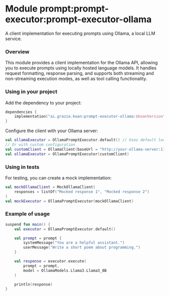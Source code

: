 # Module prompt:prompt-executor:prompt-executor-ollama

A client implementation for executing prompts using Ollama, a local LLM service.

### Overview

This module provides a client implementation for the Ollama API, allowing you to execute prompts using locally hosted language models. It handles request formatting, response parsing, and supports both streaming and non-streaming execution modes, as well as tool calling functionality.

### Using in your project

Add the dependency to your project:

```kotlin
dependencies {
    implementation("ai.grazie.koan:prompt-executor-ollama:$koanVersion")
}
```

Configure the client with your Ollama server:

```kotlin
val ollamaExecutor = OllamaPromptExecutor.default() // Uses default localhost:11434
// Or with custom configuration
val customClient = OllamaClient(baseUrl = "http://your-ollama-server:11434")
val ollamaExecutor = OllamaPromptExecutor(customClient)
```

### Using in tests

For testing, you can create a mock implementation:

```kotlin
val mockOllamaClient = MockOllamaClient(
    responses = listOf("Mocked response 1", "Mocked response 2")
)
val mockExecutor = OllamaPromptExecutor(mockOllamaClient)
```

### Example of usage

```kotlin
suspend fun main() {
    val executor = OllamaPromptExecutor.default()

    val prompt = prompt {
        systemMessage("You are a helpful assistant.")
        userMessage("Write a short poem about programming.")
    }

    val response = executor.execute(
        prompt = prompt,
        model = OllamaModels.Llama3.Llama3_8B
    )

    println(response)
}
```
